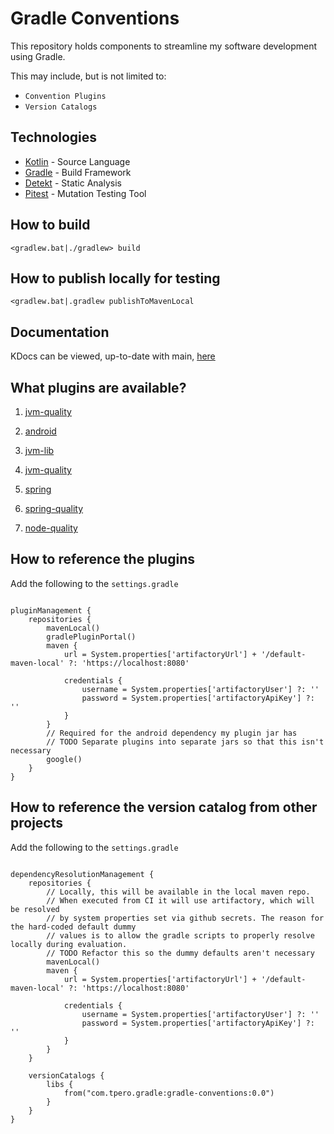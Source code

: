 # Gradle Conventions

This repository holds components to streamline my software development using Gradle.

This may include, but is not limited to:

* `Convention Plugins`
* `Version Catalogs`

## Technologies

* [Kotlin](https://kotlinlang.org/) - Source Language
* [Gradle](https://gradle.org/) - Build Framework
* [Detekt](https://detekt.github.io/detekt/) - Static Analysis
* [Pitest](https://pitest.org/) - Mutation Testing Tool

## How to build

`<gradlew.bat|./gradlew> build`

## How to publish locally for testing

`<gradlew.bat|.gradlew publishToMavenLocal`

## Documentation

KDocs can be viewed, up-to-date with main, [here](https://tdp0516.github.io/gradle-conventions/html/index.html)

## What plugins are available?

1. [jvm-quality](https://tdp0516.github.io/gradle-conventions/html/gradle-conventions/com.tpero.gradle.jvm/-jvm-quality-plugin/index.html)

1. [android](https://tdp0516.github.io/gradle-conventions/html/gradle-conventions/com.tpero.gradle.jvm/-android-plugin/index.html)

1. [jvm-lib](https://tdp0516.github.io/gradle-conventions/html/gradle-conventions/com.tpero.gradle.jvm/-jvm-lib-plugin/index.html)

1. [jvm-quality](https://tdp0516.github.io/gradle-conventions/html/gradle-conventions/com.tpero.gradle.jvm/-jvm-quality-plugin/index.html)

1. [spring](https://tdp0516.github.io/gradle-conventions/html/gradle-conventions/com.tpero.gradle.jvm/-spring-plugin/index.html)

1. [spring-quality](https://tdp0516.github.io/gradle-conventions/html/gradle-conventions/com.tpero.gradle.jvm/-spring-quality-plugin/index.html)

1. [node-quality](https://tdp0516.github.io/gradle-conventions/html/gradle-conventions/com.tpero.gradle.node/-node-quality-plugin/index.html)

## How to reference the plugins

Add the following to the `settings.gradle`

```

pluginManagement {
    repositories {
        mavenLocal()
        gradlePluginPortal()
        maven {
            url = System.properties['artifactoryUrl'] + '/default-maven-local' ?: 'https://localhost:8080'

            credentials {
                username = System.properties['artifactoryUser'] ?: ''
                password = System.properties['artifactoryApiKey'] ?: ''
            }
		}
		// Required for the android dependency my plugin jar has
		// TODO Separate plugins into separate jars so that this isn't necessary
		google()
    }
}

```

## How to reference the version catalog from other projects

Add the following to the `settings.gradle`

```

dependencyResolutionManagement {
    repositories {
        // Locally, this will be available in the local maven repo.
        // When executed from CI it will use artifactory, which will be resolved
        // by system properties set via github secrets. The reason for the hard-coded default dummy
        // values is to allow the gradle scripts to properly resolve locally during evaluation.
        // TODO Refactor this so the dummy defaults aren't necessary
        mavenLocal()
        maven {
            url = System.properties['artifactoryUrl'] + '/default-maven-local' ?: 'https://localhost:8080'

            credentials {
                username = System.properties['artifactoryUser'] ?: ''
                password = System.properties['artifactoryApiKey'] ?: ''
            }
        }
    }

    versionCatalogs {
        libs {
            from("com.tpero.gradle:gradle-conventions:0.0")
        }
    }
}

```
